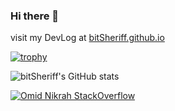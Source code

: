 ### Hi there 👋
visit my DevLog at [bitSheriff.github.io](https://bitsheriff.github.io/)

[![trophy](https://github-profile-trophy.vercel.app/?username=bitSheriff)](https://github.com/ryo-ma/github-profile-trophy)


![bitSheriff's GitHub stats](https://github-readme-stats.vercel.app/api?username=bitSheriff&count_private=true&show_icons=true&theme=synthwave)

[![Omid Nikrah StackOverflow](https://github-readme-stackoverflow.vercel.app/?userID=15297236)](https://stackoverflow.com/users/15297236/bitsheriff)


<!--
**bitSheriff/bitSheriff** is a ✨ _special_ ✨ repository because its `README.md` (this file) appears on your GitHub profile.

Here are some ideas to get you started:

- 🔭 I’m currently working on ...
- 🌱 I’m currently learning ...
- 👯 I’m looking to collaborate on ...
- 🤔 I’m looking for help with ...
- 💬 Ask me about ...
- 📫 How to reach me: ...
- 😄 Pronouns: ...
- ⚡ Fun fact: ...
-->
